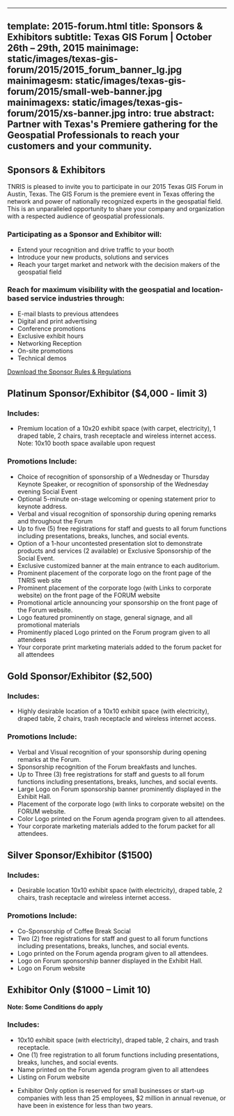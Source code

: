   ---
template: 2015-forum.html
title: Sponsors & Exhibitors
subtitle: Texas GIS Forum | October 26th – 29th, 2015
mainimage: static/images/texas-gis-forum/2015/2015_forum_banner_lg.jpg
mainimagesm: static/images/texas-gis-forum/2015/small-web-banner.jpg
mainimagexs: static/images/texas-gis-forum/2015/xs-banner.jpg
intro: true
abstract: Partner with Texas's Premiere gathering for the Geospatial Professionals to reach your customers and your community.
---

## Sponsors & Exhibitors

<p class="lead"> TNRIS is pleased to invite you to participate in our 2015 Texas GIS Forum in Austin, Texas. The GIS Forum is the premiere event in Texas offering the network and power of nationally recognized experts in the geospatial field. This is an unparalleled opportunity to share your company and organization with a respected audience of geospatial professionals.</p>

### Participating as a Sponsor and Exhibitor will:

- Extend your recognition and drive traffic to your booth
- Introduce your new products, solutions and services
- Reach your target market and network with the decision makers of the geospatial field

### Reach for maximum visibility with the geospatial and location-based service industries through:

- E-mail blasts to previous attendees
- Digital and print advertising
- Conference promotions
- Exclusive exhibit hours
- Networking Reception
- On-site promotions
- Technical demos

<a href="{{m.link('static/documents/2015-forum/Rules-and-Regulations-2015.pdf')}}" class="btn btn-danger btn-lg"><i class="glyphicon glyphicon-chevron-right"></i> Download the Sponsor Rules &amp; Regulations</a>

## Platinum Sponsor/Exhibitor ($4,000 - limit 3)

### Includes:

- Premium location of a 10x20 exhibit space (with carpet, electricity), 1 draped table, 2 chairs, trash receptacle and wireless internet access. Note: 10x10 booth space available upon request

### Promotions Include:

-  Choice of recognition of sponsorship of a Wednesday or Thursday Keynote Speaker, or recognition of sponsorship of the Wednesday evening Social Event
- Optional 5-minute on-stage welcoming or opening statement prior to keynote address.
- Verbal and visual recognition of sponsorship during opening remarks and throughout the Forum
- Up to five (5) free registrations for staff and guests to all forum functions including presentations, breaks, lunches, and social events.
- Option of a 1-hour uncontested presentation slot to demonstrate products and services (2 available) or Exclusive Sponsorship of the Social Event.
- Exclusive customized banner at the main entrance to each auditorium.
- Prominent placement of the corporate logo on the front page of the TNRIS web site
- Prominent placement of the corporate logo (with Links to corporate website) on the front page of the FORUM website
- Promotional article announcing your sponsorship on the front page of the Forum website.
- Logo featured prominently on stage, general signage, and all promotional materials
- Prominently placed Logo printed on the Forum program given to all attendees
- Your corporate print marketing materials added to the forum packet for all attendees

## Gold Sponsor/Exhibitor ($2,500)

### Includes:

- Highly desirable location of a 10x10 exhibit space (with electricity), draped table, 2 chairs, trash receptacle and wireless internet access.

### Promotions Include:

- Verbal and Visual recognition of your sponsorship during opening remarks at the Forum.
- Sponsorship recognition of the Forum breakfasts and lunches.
- Up to Three (3) free registrations for staff and guests to all forum functions including presentations, breaks, lunches, and social events.
- Large Logo on Forum sponsorship banner prominently displayed in the Exhibit Hall.
- Placement of the corporate logo (with links to corporate website) on the FORUM website.
- Color Logo printed on the Forum agenda program given to all attendees.
- Your corporate marketing materials added to the forum packet for all attendees.

## Silver Sponsor/Exhibitor ($1500)
### Includes:

- Desirable location 10x10 exhibit space (with electricity), draped table, 2 chairs, trash receptacle and wireless internet access.

### Promotions Include:

- Co-Sponsorship of Coffee Break Social
- Two (2) free registrations for staff and guest to all forum functions including presentations, breaks, lunches, and social events.
- Logo printed on the Forum agenda program given to all attendees.
- Logo on Forum sponsorship banner displayed in the Exhibit Hall.
- Logo on Forum website

## Exhibitor Only ($1000 – Limit 10)

**Note: Some Conditions do apply**

### Includes:

- 10x10 exhibit space (with electricity), draped table, 2 chairs, and trash receptacle.
- One (1) free registration to all forum functions including presentations, breaks, lunches, and social events.
- Name printed on the Forum agenda program given to all attendees
- Listing on Forum website

* Exhibitor Only option is reserved for small businesses or start-up companies with less than 25 employees, $2 million in annual revenue, or have been in existence for less than two years.
